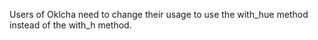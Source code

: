 Users of Oklcha need to change their usage to use the with_hue method instead of the with_h method.
